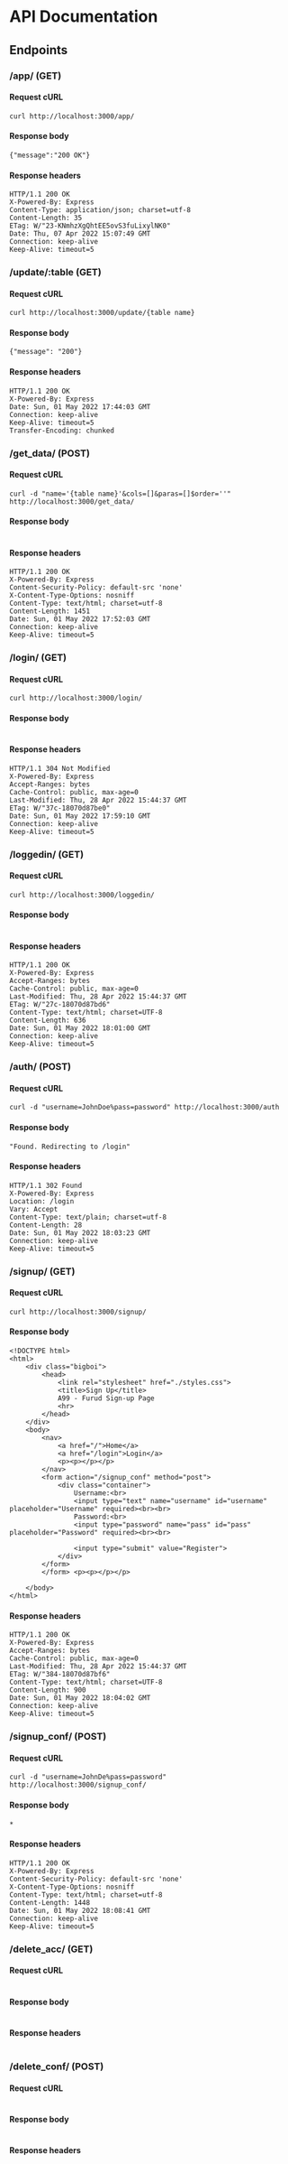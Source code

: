 
# API Documentation

## Endpoints

### /app/ (GET)

#### Request cURL

```
curl http://localhost:3000/app/
```

#### Response body

```
{"message":"200 OK"}
```

#### Response headers

```
HTTP/1.1 200 OK
X-Powered-By: Express
Content-Type: application/json; charset=utf-8
Content-Length: 35
ETag: W/"23-KNmhzXgQhtEE5ovS3fuLixylNK0"
Date: Thu, 07 Apr 2022 15:07:49 GMT
Connection: keep-alive
Keep-Alive: timeout=5
```

### /update/:table (GET)

#### Request cURL

```
curl http://localhost:3000/update/{table name}
```

#### Response body

```
{"message": "200"}
```

#### Response headers

```
HTTP/1.1 200 OK      
X-Powered-By: Express     
Date: Sun, 01 May 2022 17:44:03 GMT
Connection: keep-alive
Keep-Alive: timeout=5
Transfer-Encoding: chunked
```

### /get_data/ (POST)

#### Request cURL

```
curl -d "name='{table name}'&cols=[]&paras=[]$order=''" http://localhost:3000/get_data/
```

#### Response body

```

```

#### Response headers

```
HTTP/1.1 200 OK
X-Powered-By: Express
Content-Security-Policy: default-src 'none'
X-Content-Type-Options: nosniff
Content-Type: text/html; charset=utf-8
Content-Length: 1451
Date: Sun, 01 May 2022 17:52:03 GMT
Connection: keep-alive
Keep-Alive: timeout=5
```

### /login/ (GET)

#### Request cURL

```
curl http://localhost:3000/login/
```

#### Response body

```

```

#### Response headers

```
HTTP/1.1 304 Not Modified
X-Powered-By: Express
Accept-Ranges: bytes
Cache-Control: public, max-age=0
Last-Modified: Thu, 28 Apr 2022 15:44:37 GMT
ETag: W/"37c-18070d87be0"
Date: Sun, 01 May 2022 17:59:10 GMT
Connection: keep-alive
Keep-Alive: timeout=5
```

### /loggedin/ (GET)

#### Request cURL

```
curl http://localhost:3000/loggedin/
```

#### Response body

```

```

#### Response headers

```
HTTP/1.1 200 OK
X-Powered-By: Express
Accept-Ranges: bytes
Cache-Control: public, max-age=0
Last-Modified: Thu, 28 Apr 2022 15:44:37 GMT
ETag: W/"27c-18070d87bd6"
Content-Type: text/html; charset=UTF-8
Content-Length: 636
Date: Sun, 01 May 2022 18:01:00 GMT
Connection: keep-alive
Keep-Alive: timeout=5
```

### /auth/ (POST)

#### Request cURL

```
curl -d "username=JohnDoe%pass=password" http://localhost:3000/auth
```

#### Response body

```
"Found. Redirecting to /login"
```

#### Response headers

```
HTTP/1.1 302 Found
X-Powered-By: Express
Location: /login
Vary: Accept
Content-Type: text/plain; charset=utf-8
Content-Length: 28
Date: Sun, 01 May 2022 18:03:23 GMT
Connection: keep-alive
Keep-Alive: timeout=5
```

### /signup/ (GET)

#### Request cURL

```
curl http://localhost:3000/signup/
```

#### Response body

```
<!DOCTYPE html>
<html>
    <div class="bigboi">
        <head>
            <link rel="stylesheet" href="./styles.css">
            <title>Sign Up</title>
            A99 - Furud Sign-up Page
            <hr>
        </head>
    </div>
    <body>
        <nav>
            <a href="/">Home</a>
            <a href="/login">Login</a>
            <p><p></p></p>
        </nav>
        <form action="/signup_conf" method="post">
            <div class="container">
                Username:<br>
                <input type="text" name="username" id="username" placeholder="Username" required><br><br>
                Password:<br>
                <input type="password" name="pass" id="pass" placeholder="Password" required><br><br>

                <input type="submit" value="Register">
            </div>
        </form>
        </form> <p><p></p></p>

    </body>
</html>
```

#### Response headers

```
HTTP/1.1 200 OK
X-Powered-By: Express
Accept-Ranges: bytes
Cache-Control: public, max-age=0
Last-Modified: Thu, 28 Apr 2022 15:44:37 GMT
ETag: W/"384-18070d87bf6"
Content-Type: text/html; charset=UTF-8
Content-Length: 900
Date: Sun, 01 May 2022 18:04:02 GMT
Connection: keep-alive
Keep-Alive: timeout=5
```

### /signup_conf/ (POST)

#### Request cURL

```
curl -d "username=JohnDe%pass=password" http://localhost:3000/signup_conf/
```

#### Response body

```
*
```

#### Response headers

```
HTTP/1.1 200 OK
X-Powered-By: Express
Content-Security-Policy: default-src 'none'
X-Content-Type-Options: nosniff
Content-Type: text/html; charset=utf-8
Content-Length: 1448
Date: Sun, 01 May 2022 18:08:41 GMT
Connection: keep-alive
Keep-Alive: timeout=5
```

### /delete_acc/ (GET)

#### Request cURL

```

```

#### Response body

```

```

#### Response headers

```

```

### /delete_conf/ (POST)

#### Request cURL

```

```

#### Response body

```

```

#### Response headers

```

```
